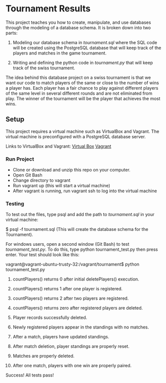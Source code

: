 # Tournament Results

This project teaches you how to create, manipulate, and use databases through the modeling of a database schema. It is broken down into two parts: 

1. Modeling our database schema in *tournament.sql* where the SQL code will be created using the PostgreSQL database that will keep track of the players and matches in the game tournament. 

2. Writing and defining the python code in *tournament.py* that will keep track of the swiss tournament. 

The idea behind this database project on a swiss tournament is that we want our code to match players of the same or close to the number of wins a player has. Each player has a fair chance to play against different players of the same level in several different rounds and are not eliminated from play. The winner of the tournament will be the player that achieves the most wins.  

## Setup

This project requires a virtual machine such as VirtualBox and Vagrant. The virtual machine is preconfigured with a PostgreSQL database server.

Links to VirtualBox and Vagrant:
[Virtual Box](https://www.virtualbox.org/wiki/Downloads)
[Vagrant](https://www.vagrantup.com/)


### Run Project
* Clone or download and unzip this repo on your computer.
* Open Git Bash 
* Change directory to vagrant
* Run vagrant up (this will start a virtual machine)
* After vagrant is running, run vagrant ssh to log into the virtual machine

### Testing
To test out the files, type psql and add the path to *tournament.sql* in your virtual machine: 

$ psql -f tournament.sql (This will create the database schema for the Tournament).

For windows users, open a second window (Git Bash) to test *tournament_test.py*. To do this, type python tournament_test.py then press enter. Your test should look like this:

vagrant@vagrant-ubuntu-trusty-32:/vagrant/tournament$ python tournament_test.py

1. countPlayers() returns 0 after initial deletePlayers() execution.

2. countPlayers() returns 1 after one player is registered.

3. countPlayers() returns 2 after two players are registered.

4. countPlayers() returns zero after registered players are deleted.

5. Player records successfully deleted.

6. Newly registered players appear in the standings with no matches.

7. After a match, players have updated standings.

8. After match deletion, player standings are properly reset.

9. Matches are properly deleted.

10. After one match, players with one win are properly paired.

Success!  All tests pass!



